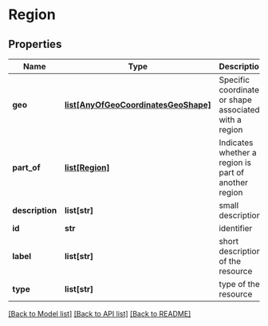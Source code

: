 # Region

## Properties
Name | Type | Description | Notes
------------ | ------------- | ------------- | -------------
**geo** | [**list[AnyOfGeoCoordinatesGeoShape]**](AnyOfGeoCoordinatesGeoShape.md) | Specific coordinates or shape associated with a region | [optional] 
**part_of** | [**list[Region]**](Region.md) | Indicates whether a region is part of another region | [optional] 
**description** | **list[str]** | small description | [optional] 
**id** | **str** | identifier | [optional] 
**label** | **list[str]** | short description of the resource | [optional] 
**type** | **list[str]** | type of the resource | [optional] 

[[Back to Model list]](../#documentation-for-models) [[Back to API list]](../#documentation-for-api-endpoints) [[Back to README]](../)


